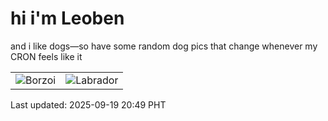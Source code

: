 # hi i'm Leoben

and i like dogs—so have some random dog pics that change whenever my CRON feels like it

|  |  |
|--------|----------|
| ![Borzoi](https://random-dog-vercel.vercel.app/api/random-borzoi?v=1758286166) | ![Labrador](https://random-dog-vercel.vercel.app/api/random-labrador?v=1758286166) |

Last updated: 2025-09-19 20:49 PHT
